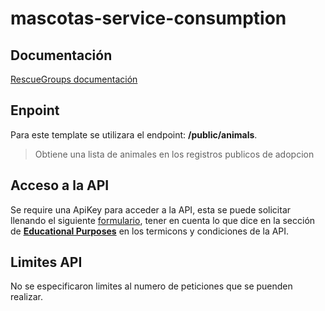 # mascotas-service-consumption

## Documentación
[RescueGroups documentación](https://userguide.rescuegroups.org/display/APIDG/API+Developers+Guide+Home)
## Enpoint
Para este template se utilizara el endpoint: **/public/animals**.
> Obtiene una lista de animales en los registros publicos de adopcion
## Acceso a la API
Se require una ApiKey para acceder a la API, esta se puede solicitar llenando el siguiente [formulario](https://rescuegroups.org/services/request-an-api-key/), tener en cuenta lo que dice en la sección de [**Educational Purposes**](https://rescuegroups.org/api-terms-of-service/) en los termicons y condiciones de la API. 
## Limites API
No se especificaron limites al numero de peticiones que se puenden realizar.
